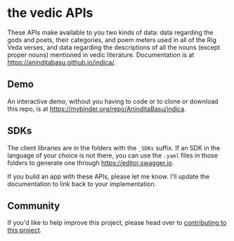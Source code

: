 # the vedic APIs

These APIs make available to you two kinds of data: data regarding the gods and poets, their categories, and poem meters used in all of the Rig Veda verses, and data regarding the descriptions of all the nouns (except proper nouns) mentioned in vedic literature.  Documentation is at https://aninditabasu.github.io/indica/. 

## Demo

An interactive demo, without you having to code or to clone or download this repo, is at https://mybinder.org/repo/AninditaBasu/indica.

## SDKs

The client libraries are in the folders with the `_SDKs` suffix. If an SDK in the language of your choice is not there, you can use the `.yaml` files in those folders to generate one through https://editor.swagger.io.

If you build an app with these APIs, please let me know. I'll update the documentation to link back to your implementation.

## Community

If you'd like to help improve this project, please head over to [contributing to this project](CONTRIBUTING.md).
